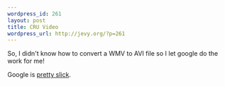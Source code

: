 ```yaml
--- 
wordpress_id: 261
layout: post
title: CRU Video
wordpress_url: http://jevy.org/?p=261
---
```

So, I didn't know how to convert a WMV to AVI file so I let google do the work for me!

Google is <a href="http://video.google.com/videoplay?docid=5825135006021823243">pretty slick</a>.

